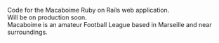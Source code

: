 Code for the Macaboime Ruby on Rails web application. <br>
Will be on production soon.<br>
Macaboime is an amateur Football League based in Marseille and near surroundings.
